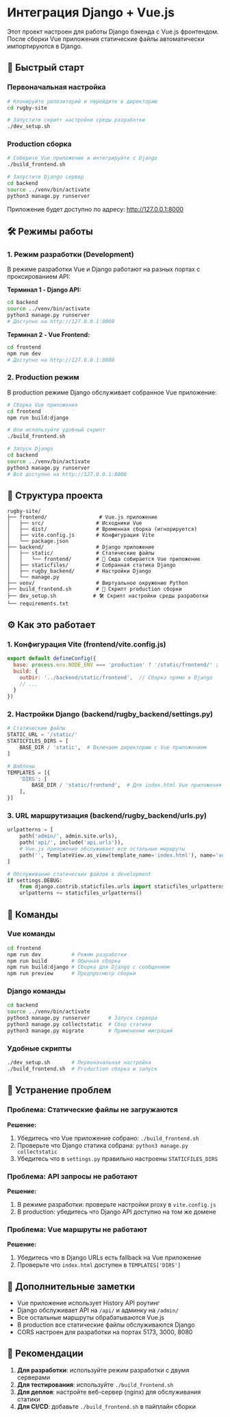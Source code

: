 # Интеграция Django + Vue.js

Этот проект настроен для работы Django бэкенда с Vue.js фронтендом. После сборки Vue приложения статические файлы автоматически импортируются в Django.

## 🚀 Быстрый старт

### Первоначальная настройка
```bash
# Клонируйте репозиторий и перейдите в директорию
cd rugby-site

# Запустите скрипт настройки среды разработки
./dev_setup.sh
```

### Production сборка
```bash
# Соберите Vue приложение и интегрируйте с Django
./build_frontend.sh

# Запустите Django сервер
cd backend
source ../venv/bin/activate
python3 manage.py runserver
```

Приложение будет доступно по адресу: http://127.0.0.1:8000

## 🛠️ Режимы работы

### 1. Режим разработки (Development)
В режиме разработки Vue и Django работают на разных портах с проксированием API:

**Терминал 1 - Django API:**
```bash
cd backend
source ../venv/bin/activate
python3 manage.py runserver
# Доступно на http://127.0.0.1:8000
```

**Терминал 2 - Vue Frontend:**
```bash
cd frontend
npm run dev
# Доступно на http://127.0.0.1:8080
```

### 2. Production режим
В production режиме Django обслуживает собранное Vue приложение:

```bash
# Сборка Vue приложения
cd frontend
npm run build:django

# Или используйте удобный скрипт
./build_frontend.sh

# Запуск Django
cd backend
source ../venv/bin/activate
python3 manage.py runserver
# Всё доступно на http://127.0.0.1:8000
```

## 📁 Структура проекта

```
rugby-site/
├── frontend/                 # Vue.js приложение
│   ├── src/                 # Исходники Vue
│   ├── dist/                # Временная сборка (игнорируется)
│   ├── vite.config.js       # Конфигурация Vite
│   └── package.json
├── backend/                 # Django приложение
│   ├── static/              # Статические файлы
│   │   └── frontend/        # 🎯 Сюда собирается Vue приложение
│   ├── staticfiles/         # Собранная статика Django
│   ├── rugby_backend/       # Настройки Django
│   └── manage.py
├── venv/                    # Виртуальное окружение Python
├── build_frontend.sh        # 🚀 Скрипт production сборки
├── dev_setup.sh            # 🛠️ Скрипт настройки среды разработки
└── requirements.txt
```

## ⚙️ Как это работает

### 1. Конфигурация Vite (frontend/vite.config.js)
```javascript
export default defineConfig({
  base: process.env.NODE_ENV === 'production' ? '/static/frontend/' : '/',
  build: {
    outDir: '../backend/static/frontend',  // Сборка прямо в Django
    // ...
  }
})
```

### 2. Настройки Django (backend/rugby_backend/settings.py)
```python
# Статические файлы
STATIC_URL = '/static/'
STATICFILES_DIRS = [
    BASE_DIR / 'static',  # Включаем директорию с Vue приложением
]

# Шаблоны
TEMPLATES = [{
    'DIRS': [
        BASE_DIR / 'static/frontend',  # Для index.html Vue приложения
    ],
}]
```

### 3. URL маршрутизация (backend/rugby_backend/urls.py)
```python
urlpatterns = [
    path('admin/', admin.site.urls),
    path('api/', include('api.urls')),
    # Vue.js приложение обслуживает все остальные маршруты
    path('', TemplateView.as_view(template_name='index.html'), name='vue_app'),
]

# Обслуживание статических файлов в development
if settings.DEBUG:
    from django.contrib.staticfiles.urls import staticfiles_urlpatterns
    urlpatterns += staticfiles_urlpatterns()
```

## 🔧 Команды

### Vue команды
```bash
cd frontend
npm run dev          # Режим разработки
npm run build        # Обычная сборка
npm run build:django # Сборка для Django с сообщением
npm run preview      # Предпросмотр сборки
```

### Django команды
```bash
cd backend
source ../venv/bin/activate
python3 manage.py runserver      # Запуск сервера
python3 manage.py collectstatic  # Сбор статики
python3 manage.py migrate        # Применение миграций
```

### Удобные скрипты
```bash
./dev_setup.sh       # Первоначальная настройка
./build_frontend.sh  # Production сборка и запуск
```

## 🐛 Устранение проблем

### Проблема: Статические файлы не загружаются
**Решение:**
1. Убедитесь что Vue приложение собрано: `./build_frontend.sh`
2. Проверьте что Django статика собрана: `python3 manage.py collectstatic`
3. Убедитесь что в `settings.py` правильно настроены `STATICFILES_DIRS`

### Проблема: API запросы не работают
**Решение:**
1. В режиме разработки: проверьте настройки proxy в `vite.config.js`
2. В production: убедитесь что Django API доступно на том же домене

### Проблема: Vue маршруты не работают
**Решение:**
1. Убедитесь что в Django URLs есть fallback на Vue приложение
2. Проверьте что `index.html` доступен в `TEMPLATES['DIRS']`

## 📝 Дополнительные заметки

- Vue приложение использует History API роутинг
- Django обслуживает API на `/api/` и админку на `/admin/`
- Все остальные маршруты обрабатываются Vue.js
- В production все статические файлы обслуживаются Django
- CORS настроен для разработки на портах 5173, 3000, 8080

## 🎯 Рекомендации

1. **Для разработки**: используйте режим разработки с двумя серверами
2. **Для тестирования**: используйте `./build_frontend.sh`
3. **Для деплоя**: настройте веб-сервер (nginx) для обслуживания статики
4. **Для CI/CD**: добавьте `./build_frontend.sh` в пайплайн сборки
